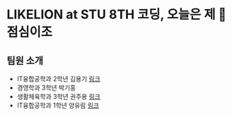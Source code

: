 # LIKELION at STU 8TH 코딩, 오늘은 제 🍳점심이조
## 팀원 소개
- IT융합공학과 2학년 김용기 [링크](https://syulion8th.github.io/Coding-todayIsMyLunch/2%EC%A3%BC%EC%B0%A8%EA%B0%9C%EC%9D%B8%EA%B3%BC%EC%A0%9C/Week2_%EA%B9%80%EC%9A%A9%EA%B8%B0.html)
- 경영학과 3학년 박기홍
- 생활체육학과 3학년 권주용 [링크](https://syulion8th.github.io/Coding-todayIsMyLunch/%EA%B6%8C%EC%A3%BC%EC%9A%A9%20%EA%B0%9C%EC%9D%B8%EA%B3%BC%EC%A0%9C/jooyong.html)
- IT융합공학과 1학년 양유림 [링크](https://syulion8th.github.io/Coding-todayIsMyLunch/%EC%96%91%EC%9C%A0%EB%A6%BC%EA%B0%9C%EC%9D%B8%EA%B3%BC%EC%A0%9C/%EC%96%91%EC%9C%A0%EB%A6%BC.html)

